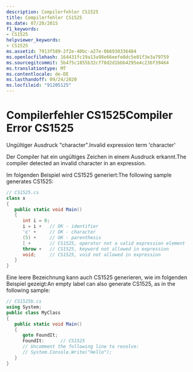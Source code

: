 ```yaml
---
description: Compilerfehler CS1525
title: Compilerfehler CS1525
ms.date: 07/20/2015
f1_keywords:
- CS1525
helpviewer_keywords:
- CS1525
ms.assetid: 7913f589-2f2e-40bc-a27e-0b6930336484
ms.openlocfilehash: 164431fc19a13a98e66eefe8dc5e81f3e3a79759
ms.sourcegitcommit: 5b475c1855b32cf78d2d1bbb4295e4c236f39464
ms.translationtype: MT
ms.contentlocale: de-DE
ms.lasthandoff: 09/24/2020
ms.locfileid: "91205125"
---
```

# <a name="compiler-error-cs1525"></a><span data-ttu-id="a5177-103">Compilerfehler CS1525</span><span class="sxs-lookup"><span data-stu-id="a5177-103">Compiler Error CS1525</span></span>

<span data-ttu-id="a5177-104">Ungültiger Ausdruck "character".</span><span class="sxs-lookup"><span data-stu-id="a5177-104">Invalid expression term 'character'</span></span>  
  
 <span data-ttu-id="a5177-105">Der Compiler hat ein ungültiges Zeichen in einem Ausdruck erkannt.</span><span class="sxs-lookup"><span data-stu-id="a5177-105">The compiler detected an invalid character in an expression.</span></span>  
  
 <span data-ttu-id="a5177-106">Im folgenden Beispiel wird CS1525 generiert:</span><span class="sxs-lookup"><span data-stu-id="a5177-106">The following sample generates CS1525:</span></span>  
  
```csharp  
// CS1525.cs  
class x  
{  
   public static void Main()  
   {  
      int i = 0;  
      i = i +   // OK - identifier  
      'c' +     // OK - character  
      (5) +     // OK - parenthesis  
      [ +       // CS1525, operator not a valid expression element  
      throw +   // CS1525, keyword not allowed in expression  
      void;     // CS1525, void not allowed in expression  
   }  
}  
```  
  
 <span data-ttu-id="a5177-107">Eine leere Bezeichnung kann auch CS1525 generieren, wie im folgenden Beispiel gezeigt:</span><span class="sxs-lookup"><span data-stu-id="a5177-107">An empty label can also generate CS1525, as in the following sample:</span></span>  
  
```csharp  
// CS1525b.cs  
using System;  
public class MyClass  
{  
   public static void Main()  
   {  
      goto FoundIt;  
      FoundIt:      // CS1525  
      // Uncomment the following line to resolve:  
      // System.Console.Write("Hello");  
   }  
}  
```
